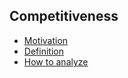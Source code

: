 Competitiveness
---

- [Motivation](./competitiveMotive.md)
- [Definition](./competitiveDefine.md)
- [How to analyze](./competitiveAnalyze.md)


